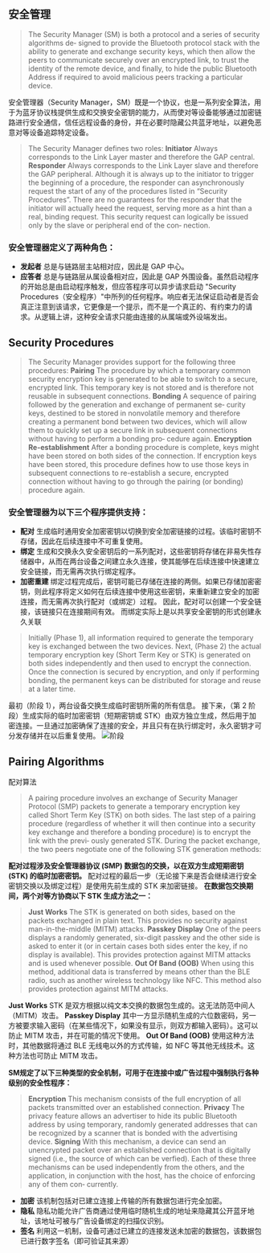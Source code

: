 ## 安全管理
> The Security Manager (SM) is both a protocol and a series of security algorithms de‐ signed to provide the Bluetooth protocol stack with the ability to generate and exchange security keys, which then allow the peers to communicate securely over an encrypted link, to trust the identity of the remote device, and finally, to hide the public Bluetooth Address if required to avoid malicious peers tracking a particular device.

安全管理器（Security Manager，SM）既是一个协议，也是一系列安全算法，用于为蓝牙协议栈提供生成和交换安全密钥的能力，从而使对等设备能够通过加密链路进行安全通信，信任远程设备的身份，并在必要时隐藏公共蓝牙地址，以避免恶意对等设备追踪特定设备。
> The Security Manager defines two roles: 
> **Initiator** 
> 	Always corresponds to the Link Layer master and therefore the GAP central. 
> **Responder** 
> 	Always corresponds to the Link Layer slave and therefore the GAP peripheral. Although it is always up to the initiator to trigger the beginning of a procedure, the responder can asynchronously request the start of any of the procedures listed in “Security Procedures”. There are no guarantees for the responder that the initiator will actually heed the request, serving more as a hint than a real, binding request. This security request can logically be issued only by the slave or peripheral end of the con‐ nection.

### 安全管理器定义了两种角色：
- **发起者**
	总是与链路层主站相对应，因此是 GAP 中心。
- **应答者**
	总是与链路层从属设备相对应，因此是 GAP 外围设备。虽然启动程序的开始总是由启动程序触发，但应答程序可以异步请求启动 "Security Procedures（安全程序）"中所列的任何程序。响应者无法保证启动者是否会真正注意到该请求，它更像是一个提示，而不是一个真正的、有约束力的请求。从逻辑上讲，这种安全请求只能由连接的从属端或外设端发出。
## Security Procedures
> The Security Manager provides support for the following three procedures: 
> **Pairing** 
> 	The procedure by which a temporary common security encryption key is generated to be able to switch to a secure, encrypted link. This temporary key is not stored and is therefore not reusable in subsequent connections. 
> **Bonding** 
> 	A sequence of pairing followed by the generation and exchange of permanent se‐ curity keys, destined to be stored in nonvolatile memory and therefore creating a permanent bond between two devices, which will allow them to quickly set up a secure link in subsequent connections without having to perform a bonding pro‐ cedure again. 
> **Encryption Re-establishment** 
> 	After a bonding procedure is complete, keys might have been stored on both sides of the connection. If encryption keys have been stored, this procedure defines how to use those keys in subsequent connections to re-establish a secure, encrypted connection without having to go through the pairing (or bonding) procedure again.

### 安全管理器为以下三个程序提供支持：
- **配对**
	生成临时通用安全加密密钥以切换到安全加密链接的过程。该临时密钥不存储，因此在后续连接中不可重复使用。
 - **绑定**
	生成和交换永久安全密钥后的一系列配对，这些密钥将存储在非易失性存储器中，从而在两台设备之间建立永久连接，使其能够在后续连接中快速建立安全链接，而无需再次执行绑定程序。
- **加密重建**
	绑定过程完成后，密钥可能已存储在连接的两侧。如果已存储加密密钥，则此程序将定义如何在后续连接中使用这些密钥，来重新建立安全的加密连接，而无需再次执行配对（或绑定）过程。
	因此，配对可以创建一个安全链接，该链接只在连接期间有效。
	而绑定实际上是以共享安全密钥的形式创建永久关联
> Initially (Phase 1), all information required to generate the temporary key is exchanged between the two devices. Next, (Phase 2) the actual temporary encryption key (Short Term Key or STK) is generated on both sides independently and then used to encrypt the connection. Once the connection is secured by encryption, and only if performing bonding, the permanent keys can be distributed for storage and reuse at a later time.

最初（阶段 1），两台设备交换生成临时密钥所需的所有信息。
接下来，（第 2 阶段）生成实际的临时加密密钥（短期密钥或 STK）由双方独立生成，然后用于加密连接。一旦通过加密确保了连接的安全，并且只有在执行绑定时，永久密钥才可分发存储并在以后重复使用。
![阶段](https://picr.oss-cn-qingdao.aliyuncs.com/img/Pasted%20image%2020240522100134.png)
## Pairing Algorithms
配对算法
> A pairing procedure involves an exchange of Security Manager Protocol (SMP) packets to generate a temporary encryption key called Short Term Key (STK) on both sides. The last step of a pairing procedure (regardless of whether it will then continue into a security key exchange and therefore a bonding procedure) is to encrypt the link with the previ‐ ously generated STK. During the packet exchange, the two peers negotiate one of the following STK generation methods:

 **配对过程涉及安全管理器协议 (SMP) 数据包的交换，以在双方生成短期密钥 (STK) 的临时加密密钥。**
 配对过程的最后一步（无论接下来是否会继续进行安全密钥交换以及绑定过程）是使用先前生成的 STK 来加密链接。
 **在数据包交换期间，两个对等方协商以下 STK 生成方法之一：**
> **Just Works** 
> 	The STK is generated on both sides, based on the packets exchanged in plain text. This provides no security against man-in-the-middle (MITM) attacks. 
> **Passkey Display** 
> 	One of the peers displays a randomly generated, six-digit passkey and the other side is asked to enter it (or in certain cases both sides enter the key, if no display is available). This provides protection against MITM attacks and is used whenever possible. 
> **Out Of Band (OOB)** 
> 	When using this method, additional data is transferred by means other than the BLE radio, such as another wireless technology like NFC. This method also provides protection against MITM attacks.

**Just Works** 
	STK 是双方根据以纯文本交换的数据包生成的。这无法防范中间人（MITM）攻击。
 **Passkey Display**
	其中一方显示随机生成的六位数密码，另一方被要求输入密码（在某些情况下，如果没有显示，则双方都输入密码）。这可以防止 MITM 攻击，并在可能的情况下使用。
**Out Of Band (OOB)** 
	使用这种方法时，其他数据将通过 BLE 无线电以外的方式传输，如 NFC 等其他无线技术。这种方法也可防止 MITM 攻击。

**SM规定了以下三种类型的安全机制，可用于在连接中或广告过程中强制执行各种级别的安全性程序：**
> **Encryption** 
> 	This mechanism consists of the full encryption of all packets transmitted over an established connection. 
> **Privacy** 
> 	The privacy feature allows an advertiser to hide its public Bluetooth address by using temporary, randomly generated addresses that can be recognized by a scanner that is bonded with the advertising device. 
> **Signing**
> 	 With this mechanism, a device can send an unencrypted packet over an established connection that is digitally signed (i.e., the source of which can be verfied). 
>  Each of these three mechanisms can be used independently from the others, and the application, in conjunction with the host, has the choice of enforcing any of them con‐ currently.

- **加密**
	该机制包括对已建立连接上传输的所有数据包进行完全加密。
- **隐私**
	隐私功能允许广告商通过使用临时随机生成的地址来隐藏其公开蓝牙地址，该地址可被与广告设备绑定的扫描仪识别。
- **签名**
	利用这一机制，设备可通过已建立的连接发送未加密的数据包，该数据包已进行数字签名（即可验证其来源）